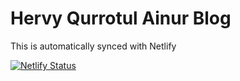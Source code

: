 # Hervy Qurrotul Ainur Blog

This is automatically synced with Netlify

[![Netlify Status](https://api.netlify.com/api/v1/badges/143a47fe-7a56-42f9-ae55-7d480f04145a/deploy-status)](https://app.netlify.com/sites/hervyqa/deploys)
